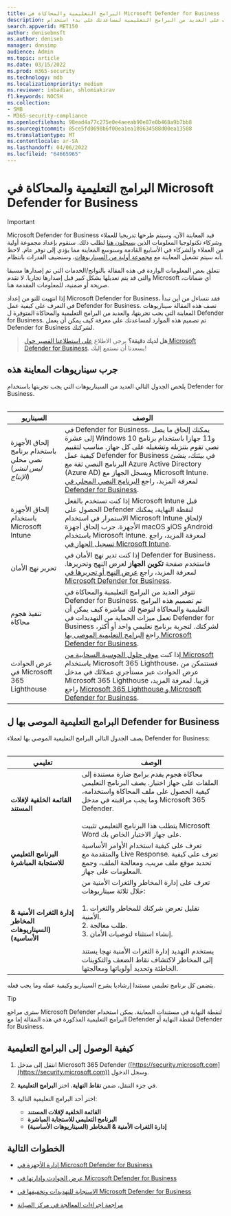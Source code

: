 ```yaml
---
title: البرامج التعليمية والمحاكاة في Microsoft Defender for Business
description: تعرف على العديد من البرامج التعليمية لمساعدتك على بدء استخدام Defender for Business
search.appverid: MET150
author: denisebmsft
ms.author: deniseb
manager: dansimp
audience: Admin
ms.topic: article
ms.date: 03/15/2022
ms.prod: m365-security
ms.technology: mdb
ms.localizationpriority: medium
ms.reviewer: inbadian, shlomiakirav
f1.keywords: NOCSH
ms.collection:
- SMB
- M365-security-compliance
ms.openlocfilehash: 98ead4a77c275e0e4aeeab90e87e0b468a9b7bb8
ms.sourcegitcommit: 85ce5fd0698b6f00ea1ea189634588d00ea13508
ms.translationtype: MT
ms.contentlocale: ar-SA
ms.lasthandoff: 04/06/2022
ms.locfileid: "64665965"
---
```

# <a name="tutorials-and-simulations-in-microsoft-defender-for-business"></a>البرامج التعليمية والمحاكاة في Microsoft Defender for Business

> [!IMPORTANT]
> Microsoft Defender for Business قيد المعاينة الآن، وسيتم طرحها تدريجيا للعملاء وشركاء تكنولوجيا المعلومات الذين [يسجلون هنا](https://aka.ms/mdb-preview) لطلب ذلك. سنقوم بإعداد مجموعة أولية من العملاء والشركاء في الأسابيع القادمة وسنوسع المعاينة مما يؤدي إلى توفر عام. لاحظ أنه سيتم تشغيل المعاينة مع [مجموعة أولية من السيناريوهات](#try-these-preview-scenarios)، وسنضيف القدرات بانتظام.
> 
> تتعلق بعض المعلومات الواردة في هذه المقالة بالنواتج/الخدمات التي تم إصدارها مسبقا والتي قد يتم تعديلها بشكل كبير قبل إصدارها تجاريا. لا تقدم Microsoft أي ضمانات، صريحة أو ضمنية، للمعلومات المقدمة هنا. 

إذا انتهيت للتو من إعداد Microsoft Defender for Business، فقد تتساءل من أين تبدأ في التعرف على كيفية عمل Defender for Business. تصف هذه المقالة سيناريوهات المعاينة التي يجب تجربتها، والعديد من البرامج التعليمية والمحاكاة المتوفرة ل Defender for Business. تم تصميم هذه الموارد لمساعدتك على معرفة كيف يمكن أن يعمل Defender for Business لشركتك.

>
> **هل لديك دقيقة؟**
> يرجى الاطلاع <a href="https://microsoft.qualtrics.com/jfe/form/SV_0JPjTPHGEWTQr4y" target="_blank">على استطلاعنا القصير حول Microsoft Defender for Business</a>. يسعدنا أن نستمع إليك!
>

## <a name="try-these-preview-scenarios"></a>جرب سيناريوهات المعاينة هذه

يلخص الجدول التالي العديد من السيناريوهات التي يجب تجربتها باستخدام Defender for Business. 
<br/><br/>


| السيناريو  | الوصف  |
|---------|---------|
| إلحاق الأجهزة باستخدام برنامج نصي محلي <br/>(*ليس لنشر الإنتاج*)     | في Defender for Business، يمكنك إلحاق ما يصل إلى عشرة Windows 10 و11 جهازا باستخدام برنامج نصي تقوم بتنزيله وتشغيله على كل جهاز. مناسب لتقييم كيفية عمل Defender for Business في بيئتك، ينشئ البرنامج النصي ثقة مع Azure Active Directory (Azure AD) ويسجل الجهاز مع Microsoft Intune. لمعرفة المزيد، راجع [البرنامج النصي المحلي في Defender for Business](mdb-onboard-devices.md#local-script-in-defender-for-business).         |
| إلحاق الأجهزة باستخدام Microsoft Intune     | إذا كنت تستخدم بالفعل Microsoft Intune قبل الحصول على Defender لنقطة النهاية، يمكنك الاستمرار في استخدام Microsoft Intune لإلحاق الأجهزة. جرب إلحاق أجهزة macOS وiOS وAndroid باستخدام Microsoft Intune. لمعرفة المزيد، راجع [تسجيل الجهاز في Microsoft Intune](/mem/intune/enrollment/device-enrollment).        |
| تحرير نهج الأمان     | إذا كنت تدير نهج الأمان في Defender for Business، فاستخدم صفحة **تكوين الجهاز** لعرض النهج وتحريرها. لمعرفة المزيد، راجع [عرض النهج أو تحريرها في Microsoft Defender for Business](mdb-view-edit-policies.md).        |
| تنفيذ هجوم محاكاة   | تتوفر العديد من البرامج التعليمية والمحاكاة في Defender for Business. تم تصميم هذه البرامج التعليمية والمحاكاة لتوضح لك مباشرة كيف يمكن أن تعمل ميزات الحماية من التهديدات في Defender for Business لشركتك. لتجربة برنامج تعليمي واحد أو أكثر، راجع [البرامج التعليمية الموصى بها Microsoft Defender for Business](#recommended-tutorials-for-defender-for-business).         |
| عرض الحوادث في Microsoft 365 Lighthouse     | إذا كنت [موفر حلول الحوسبة السحابية من Microsoft](/partner-center/enrolling-in-the-csp-program) باستخدام Microsoft 365 Lighthouse، فستتمكن من عرض الحوادث عبر مستأجري عملائك في مدخل Microsoft 365 Lighthouse قريبا. لمعرفة المزيد، راجع [Microsoft 365 Lighthouse و Microsoft Defender for Business](mdb-lighthouse-integration.md).       |


## <a name="recommended-tutorials-for-defender-for-business"></a>البرامج التعليمية الموصى بها ل Defender for Business

يصف الجدول التالي البرامج التعليمية الموصى بها لعملاء Defender for Business:
<br/><br/>


| تعليمي  | الوصف  |
|---------|---------|
| **القائمة الخلفية لإفلات المستند**     | محاكاة هجوم يقدم برامج ضارة مستندة إلى الملفات على جهاز اختبار. يصف البرنامج التعليمي كيفية الحصول على ملف المحاكاة واستخدامه، وما يجب مراقبته في مدخل Microsoft 365 Defender. <br/><br/>يتطلب هذا البرنامج التعليمي تثبيت Microsoft Word على جهاز الاختبار الخاص بك.   |
| **البرنامج التعليمي للاستجابة المباشرة**     | تعرف على كيفية استخدام الأوامر الأساسية والمتقدمة مع Live Response. تعرف على كيفية تحديد موقع ملف مريب، ومعالجة الملف، وجمع المعلومات على جهاز.   |
| **إدارة الثغرات الأمنية & المخاطر (السيناريوهات الأساسية)**     | تعرف على إدارة المخاطر والثغرات الأمنية من خلال ثلاثة سيناريوهات: <br/><br/>1. تقليل تعرض شركتك للمخاطر والثغرات الأمنية. <br/>2. طلب معالجة. <br/>3. إنشاء استثناء لتوصيات الأمان. <br/><br/> يستخدم التهديد إدارة الثغرات الأمنية نهجا يستند إلى المخاطر لاكتشاف نقاط الضعف والتكوينات الخاطئة وتحديد أولوياتها ومعالجتها.      |

يتضمن كل برنامج تعليمي مستندا إرشاديا يشرح السيناريو وكيفية عمله وما يجب فعله.

> [!TIP]
> سترى مراجع Microsoft Defender لنقطة النهاية في مستندات المعاينة. يمكن استخدام البرامج التعليمية المذكورة في هذه المقالة إما مع Defender لنقطة النهاية أو Defender for Business.

## <a name="how-to-access-the-tutorials"></a>كيفية الوصول إلى البرامج التعليمية

1. انتقل إلى مدخل Microsoft 365 Defender ([https://security.microsoft.com](https://security.microsoft.com)) وسجل الدخول.

2. في جزء التنقل، ضمن **نقاط النهاية**، اختر **البرامج التعليمية**.

3. اختر أحد البرامج التعليمية التالية:

   - **القائمة الخلفية لإفلات المستند**
   - **البرنامج التعليمي للاستجابة المباشرة**
   - **إدارة الثغرات الأمنية & المخاطر (السيناريوهات الأساسية)**

## <a name="next-steps"></a>الخطوات التالية

- [إدارة الأجهزة في Microsoft Defender for Business](mdb-manage-devices.md)

- [عرض الحوادث وإدارتها في Microsoft Defender for Business](mdb-view-manage-incidents.md)

- [الاستجابة للتهديدات وتخفيفها في Microsoft Defender for Business](mdb-respond-mitigate-threats.md)

- [مراجعة إجراءات المعالجة في مركز الصيانة](mdb-review-remediation-actions.md)